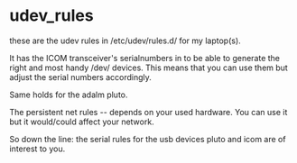 # udev_rules

these are the udev rules in /etc/udev/rules.d/ for my laptop(s).

It has the ICOM transceiver's serialnumbers in to be able to generate 
the right and most handy /dev/ devices. This means that you can use them
but adjust the serial numbers accordingly.

Same holds for the adalm pluto.

The persistent net rules -- depends on your used hardware. You can use it but 
it would/could affect your network. 

So down the line: the serial rules for the usb devices pluto and icom are of interest to you.
